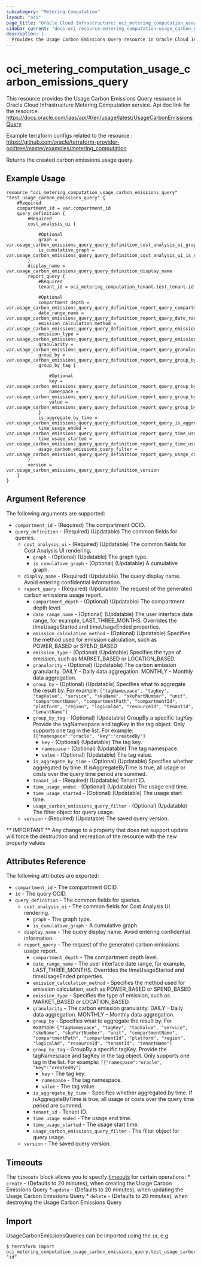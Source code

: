 ```yaml
---
subcategory: "Metering Computation"
layout: "oci"
page_title: "Oracle Cloud Infrastructure: oci_metering_computation_usage_carbon_emissions_query"
sidebar_current: "docs-oci-resource-metering_computation-usage_carbon_emissions_query"
description: |-
  Provides the Usage Carbon Emissions Query resource in Oracle Cloud Infrastructure Metering Computation service
---
```


# oci_metering_computation_usage_carbon_emissions_query
This resource provides the Usage Carbon Emissions Query resource in Oracle Cloud Infrastructure Metering Computation service.
Api doc link for the resource: https://docs.oracle.com/iaas/api/#/en/usage/latest/UsageCarbonEmissionsQuery

Example terraform configs related to the resource : https://github.com/oracle/terraform-provider-oci/tree/master/examples/metering_computation

Returns the created carbon emissions usage query.


## Example Usage

```hcl
resource "oci_metering_computation_usage_carbon_emissions_query" "test_usage_carbon_emissions_query" {
	#Required
	compartment_id = var.compartment_id
	query_definition {
		#Required
		cost_analysis_ui {

			#Optional
			graph = var.usage_carbon_emissions_query_query_definition_cost_analysis_ui_graph
			is_cumulative_graph = var.usage_carbon_emissions_query_query_definition_cost_analysis_ui_is_cumulative_graph
		}
		display_name = var.usage_carbon_emissions_query_query_definition_display_name
		report_query {
			#Required
			tenant_id = oci_metering_computation_tenant.test_tenant.id

			#Optional
			compartment_depth = var.usage_carbon_emissions_query_query_definition_report_query_compartment_depth
			date_range_name = var.usage_carbon_emissions_query_query_definition_report_query_date_range_name
			emission_calculation_method = var.usage_carbon_emissions_query_query_definition_report_query_emission_calculation_method
			emission_type = var.usage_carbon_emissions_query_query_definition_report_query_emission_type
			granularity = var.usage_carbon_emissions_query_query_definition_report_query_granularity
			group_by = var.usage_carbon_emissions_query_query_definition_report_query_group_by
			group_by_tag {

				#Optional
				key = var.usage_carbon_emissions_query_query_definition_report_query_group_by_tag_key
				namespace = var.usage_carbon_emissions_query_query_definition_report_query_group_by_tag_namespace
				value = var.usage_carbon_emissions_query_query_definition_report_query_group_by_tag_value
			}
			is_aggregate_by_time = var.usage_carbon_emissions_query_query_definition_report_query_is_aggregate_by_time
			time_usage_ended = var.usage_carbon_emissions_query_query_definition_report_query_time_usage_ended
			time_usage_started = var.usage_carbon_emissions_query_query_definition_report_query_time_usage_started
			usage_carbon_emissions_query_filter = var.usage_carbon_emissions_query_query_definition_report_query_usage_carbon_emissions_query_filter
		}
		version = var.usage_carbon_emissions_query_query_definition_version
	}
}
```

## Argument Reference

The following arguments are supported:

* `compartment_id` - (Required) The compartment OCID.
* `query_definition` - (Required) (Updatable) The common fields for queries.
	* `cost_analysis_ui` - (Required) (Updatable) The common fields for Cost Analysis UI rendering.
		* `graph` - (Optional) (Updatable) The graph type.
		* `is_cumulative_graph` - (Optional) (Updatable) A cumulative graph.
	* `display_name` - (Required) (Updatable) The query display name. Avoid entering confidential information.
	* `report_query` - (Required) (Updatable) The request of the generated carbon emissions usage report.
		* `compartment_depth` - (Optional) (Updatable) The compartment depth level.
		* `date_range_name` - (Optional) (Updatable) The user interface date range, for example, LAST_THREE_MONTHS. Overrides the timeUsageStarted and timeUsageEnded properties.
		* `emission_calculation_method` - (Optional) (Updatable) Specifies the method used for emission calculation, such as POWER_BASED or SPEND_BASED
		* `emission_type` - (Optional) (Updatable) Specifies the type of emission, such as MARKET_BASED or LOCATION_BASED.
		* `granularity` - (Optional) (Updatable) The carbon emission granularity. DAILY - Daily data aggregation. MONTHLY - Monthly data aggregation.
		* `group_by` - (Optional) (Updatable) Specifies what to aggregate the result by. For example: `["tagNamespace", "tagKey", "tagValue", "service", "skuName", "skuPartNumber", "unit", "compartmentName", "compartmentPath", "compartmentId", "platform", "region", "logicalAd", "resourceId", "tenantId", "tenantName"]` 
		* `group_by_tag` - (Optional) (Updatable) GroupBy a specific tagKey. Provide the tagNamespace and tagKey in the tag object. Only supports one tag in the list. For example: `[{"namespace":"oracle", "key":"createdBy"]` 
			* `key` - (Optional) (Updatable) The tag key.
			* `namespace` - (Optional) (Updatable) The tag namespace.
			* `value` - (Optional) (Updatable) The tag value.
		* `is_aggregate_by_time` - (Optional) (Updatable) Specifies whether aggregated by time. If isAggregateByTime is true, all usage or costs over the query time period are summed.
		* `tenant_id` - (Required) (Updatable) Tenant ID.
		* `time_usage_ended` - (Optional) (Updatable) The usage end time.
		* `time_usage_started` - (Optional) (Updatable) The usage start time.
		* `usage_carbon_emissions_query_filter` - (Optional) (Updatable) The filter object for query usage.
	* `version` - (Required) (Updatable) The saved query version.


** IMPORTANT **
Any change to a property that does not support update will force the destruction and recreation of the resource with the new property values

## Attributes Reference

The following attributes are exported:

* `compartment_id` - The compartment OCID.
* `id` - The query OCID.
* `query_definition` - The common fields for queries.
	* `cost_analysis_ui` - The common fields for Cost Analysis UI rendering.
		* `graph` - The graph type.
		* `is_cumulative_graph` - A cumulative graph.
	* `display_name` - The query display name. Avoid entering confidential information.
	* `report_query` - The request of the generated carbon emissions usage report.
		* `compartment_depth` - The compartment depth level.
		* `date_range_name` - The user interface date range, for example, LAST_THREE_MONTHS. Overrides the timeUsageStarted and timeUsageEnded properties.
		* `emission_calculation_method` - Specifies the method used for emission calculation, such as POWER_BASED or SPEND_BASED
		* `emission_type` - Specifies the type of emission, such as MARKET_BASED or LOCATION_BASED.
		* `granularity` - The carbon emission granularity. DAILY - Daily data aggregation. MONTHLY - Monthly data aggregation.
		* `group_by` - Specifies what to aggregate the result by. For example: `["tagNamespace", "tagKey", "tagValue", "service", "skuName", "skuPartNumber", "unit", "compartmentName", "compartmentPath", "compartmentId", "platform", "region", "logicalAd", "resourceId", "tenantId", "tenantName"]` 
		* `group_by_tag` - GroupBy a specific tagKey. Provide the tagNamespace and tagKey in the tag object. Only supports one tag in the list. For example: `[{"namespace":"oracle", "key":"createdBy"]` 
			* `key` - The tag key.
			* `namespace` - The tag namespace.
			* `value` - The tag value.
		* `is_aggregate_by_time` - Specifies whether aggregated by time. If isAggregateByTime is true, all usage or costs over the query time period are summed.
		* `tenant_id` - Tenant ID.
		* `time_usage_ended` - The usage end time.
		* `time_usage_started` - The usage start time.
		* `usage_carbon_emissions_query_filter` - The filter object for query usage.
	* `version` - The saved query version.

## Timeouts

The `timeouts` block allows you to specify [timeouts](https://registry.terraform.io/providers/oracle/oci/latest/docs/guides/changing_timeouts) for certain operations:
	* `create` - (Defaults to 20 minutes), when creating the Usage Carbon Emissions Query
	* `update` - (Defaults to 20 minutes), when updating the Usage Carbon Emissions Query
	* `delete` - (Defaults to 20 minutes), when destroying the Usage Carbon Emissions Query


## Import

UsageCarbonEmissionsQueries can be imported using the `id`, e.g.

```
$ terraform import oci_metering_computation_usage_carbon_emissions_query.test_usage_carbon_emissions_query "id"
```

